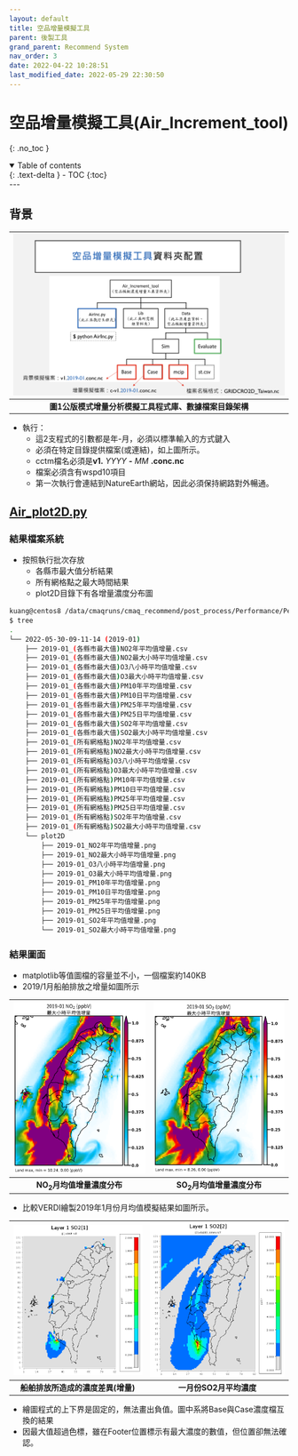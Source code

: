 ```yaml
---
layout: default
title: 空品增量模擬工具
parent: 後製工具
grand_parent: Recommend System
nav_order: 3
date: 2022-04-22 10:28:51
last_modified_date: 2022-05-29 22:30:50
---
```


# 空品增量模擬工具(Air_Increment_tool)
{: .no_toc }

<details open markdown="block">
  <summary>
    Table of contents
  </summary>
  {: .text-delta }
- TOC
{:toc}
</details>
---

## 背景

| ![air_Inc.PNG](https://github.com/sinotec2/Focus-on-Air-Quality/raw/main/assets/images/inc_plot.png) |
|:--:|
| <b>圖1公版模式增量分析模擬工具程式庫、數據檔案目錄架構</b>|

- 執行：
  - 這2支程式的引數都是年-月，必須以標準輸入的方式鍵入
  - 必須在特定目錄提供檔案(或連結)，如上圖所示。
  - cctm檔名必須是**v1.** *YYYY* **-** *MM* **.conc.nc**
  - 檔案必須含有wspd10項目
  - 第一次執行會連結到NatureEarth網站，因此必須保持網路對外暢通。

## [Air_plot2D.py](https://github.com/sinotec2/Focus-on-Air-Quality/blob/main/GridModels/TWNEPA_RecommCMAQ/post_process/Air_plot2D.py)
### 結果檔案系統
- 按照執行批次存放
  - 各縣市最大值分析結果
  - 所有網格點之最大時間結果
  - plot2D目錄下有各增量濃度分布圖

```bash
kuang@centos8 /data/cmaqruns/cmaq_recommend/post_process/Performance/Perf_Tools/Air_Increment_tool/Data/Evaluate
$ tree
.
└── 2022-05-30-09-11-14 (2019-01)
    ├── 2019-01_(各縣市最大值)NO2年平均值增量.csv
    ├── 2019-01_(各縣市最大值)NO2最大小時平均值增量.csv
    ├── 2019-01_(各縣市最大值)O3八小時平均值增量.csv
    ├── 2019-01_(各縣市最大值)O3最大小時平均值增量.csv
    ├── 2019-01_(各縣市最大值)PM10年平均值增量.csv
    ├── 2019-01_(各縣市最大值)PM10日平均值增量.csv
    ├── 2019-01_(各縣市最大值)PM25年平均值增量.csv
    ├── 2019-01_(各縣市最大值)PM25日平均值增量.csv
    ├── 2019-01_(各縣市最大值)SO2年平均值增量.csv
    ├── 2019-01_(各縣市最大值)SO2最大小時平均值增量.csv
    ├── 2019-01_(所有網格點)NO2年平均值增量.csv
    ├── 2019-01_(所有網格點)NO2最大小時平均值增量.csv
    ├── 2019-01_(所有網格點)O3八小時平均值增量.csv
    ├── 2019-01_(所有網格點)O3最大小時平均值增量.csv
    ├── 2019-01_(所有網格點)PM10年平均值增量.csv
    ├── 2019-01_(所有網格點)PM10日平均值增量.csv
    ├── 2019-01_(所有網格點)PM25年平均值增量.csv
    ├── 2019-01_(所有網格點)PM25日平均值增量.csv
    ├── 2019-01_(所有網格點)SO2年平均值增量.csv
    ├── 2019-01_(所有網格點)SO2最大小時平均值增量.csv
    └── plot2D
        ├── 2019-01_NO2年平均值增量.png
        ├── 2019-01_NO2最大小時平均值增量.png
        ├── 2019-01_O3八小時平均值增量.png
        ├── 2019-01_O3最大小時平均值增量.png
        ├── 2019-01_PM10年平均值增量.png
        ├── 2019-01_PM10日平均值增量.png
        ├── 2019-01_PM25年平均值增量.png
        ├── 2019-01_PM25日平均值增量.png
        ├── 2019-01_SO2年平均值增量.png
        └── 2019-01_SO2最大小時平均值增量.png
```

### 結果圖面
- matplotlib等值圖檔的容量並不小，一個檔案約140KB
- 2019/1月船舶排放之增量如圖所示

| ![](https://github.com/sinotec2/Focus-on-Air-Quality/raw/main/assets/images/2019-01_NO2最大小時平均值增量.png) |![](https://github.com/sinotec2/Focus-on-Air-Quality/raw/main/assets/images/2019-01_SO2最大小時平均值增量.png) |
|:--:|:--:|
|<b>NO<sub>2</sub>月均值增量濃度分布</b>|<b>SO<sub>2</sub>月均值增量濃度分布</b>|

- 比較VERDI繪製2019年1月份月均值模擬結果如圖所示。

| ![](https://github.com/sinotec2/Focus-on-Air-Quality/raw/main/assets/images/SO2SHIP_JanT.PNG)|![](https://github.com/sinotec2/Focus-on-Air-Quality/raw/main/assets/images/SO2_JanT.PNG)|
|:-:|:--:|
| <b>船舶排放所造成的濃度差異(增量)</b>| <b>一月份SO2月平均濃度</b>|

- 繪圖程式的上下界是固定的，無法畫出負值。圖中系將Base與Case濃度檔互換的結果
- 因最大值超過色標，雖在Footer位置標示有最大濃度的數值，但位置卻無法確認。
